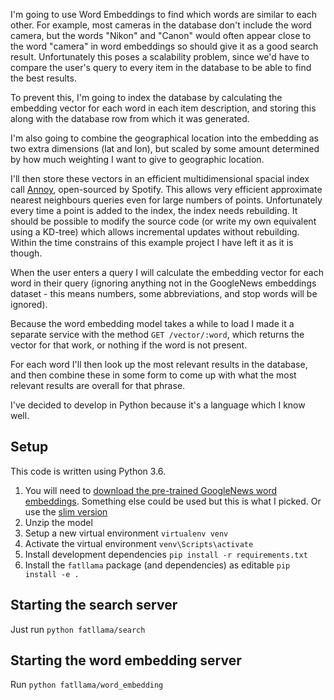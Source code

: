 I'm going to use Word Embeddings to find which words are similar to each other. For example, most cameras in the database don't include the word camera, but the words "Nikon" and "Canon" would often appear close to the word "camera" in word embeddings so should give it as a good search result. Unfortunately this poses a scalability problem, since we'd have to compare the user's query to every item in the database to be able to find the best results.

To prevent this, I'm going to index the database by calculating the embedding vector for each word in each item description, and storing this along with the database row from which it was generated.

I'm also going to combine the geographical location into the embedding as two extra dimensions (lat and lon), but scaled by some amount determined by how much weighting I want to give to geographic location.

I'll then store these vectors in an efficient multidimensional spacial index call [Annoy](https://github.com/spotify/annoy), open-sourced by Spotify. This allows very efficient approximate nearest neighbours queries even for large numbers of points. Unfortunately every time a point is added to the index, the index needs rebuilding. It should be possible to modify the source code (or write my own equivalent using a KD-tree) which allows incremental updates without rebuilding. Within the time constrains of this example project I have left it as it is though.

When the user enters a query I will calculate the embedding vector for each word in their query (ignoring anything not in the GoogleNews embeddings dataset - this means numbers, some abbreviations, and stop words will be ignored).

Because the word embedding model takes a while to load I made it a separate service with the method `GET /vector/:word`, which returns the vector for that work, or nothing if the word is not present.

For each word I'll then look up the most relevant results in the database, and then combine these in some form to come up with what the most relevant results are overall for that phrase.

I've decided to develop in Python because it's a language which I know well.

## Setup
This code is written using Python 3.6.
1. You will need to [download the pre-trained GoogleNews word embeddings](https://drive.google.com/file/d/0B7XkCwpI5KDYNlNUTTlSS21pQmM/edit). Something else could be used but this is what I picked.
Or use the [slim version](https://github.com/eyaler/word2vec-slim/blob/master/GoogleNews-vectors-negative300-SLIM.bin.gz)
2. Unzip the model
2. Setup a new virtual environment `virtualenv venv`
3. Activate the virtual environment `venv\Scripts\activate`
4. Install development dependencies `pip install -r requirements.txt`
5. Install the `fatllama` package (and dependencies) as editable `pip install -e .`

## Starting the search server
Just run
`python fatllama/search`

## Starting the word embedding server
Run
`python fatllama/word_embedding`